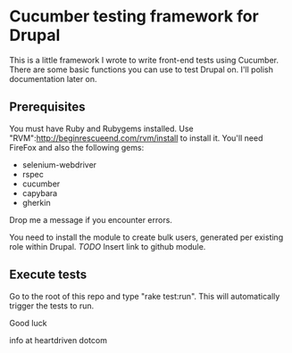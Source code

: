 # Cucumber testing framework for Drupal

This is a little framework I wrote to write front-end tests using Cucumber.  There are some basic functions you can 
use to test Drupal on.  I'll polish documentation later on.

## Prerequisites

You must have Ruby and Rubygems installed.  Use "RVM":http://beginrescueend.com/rvm/install to install it.  You'll need 
FireFox and also the following gems:

* selenium-webdriver
* rspec
* cucumber
* capybara
* gherkin

Drop me a message if you encounter errors.

You need to install the module to create bulk users, generated per existing role within Drupal.  *TODO* Insert link 
to github module.

## Execute tests

Go to the root of this repo and type "rake test:run".  This will automatically trigger the tests to run.

Good luck

info at heartdriven dotcom
